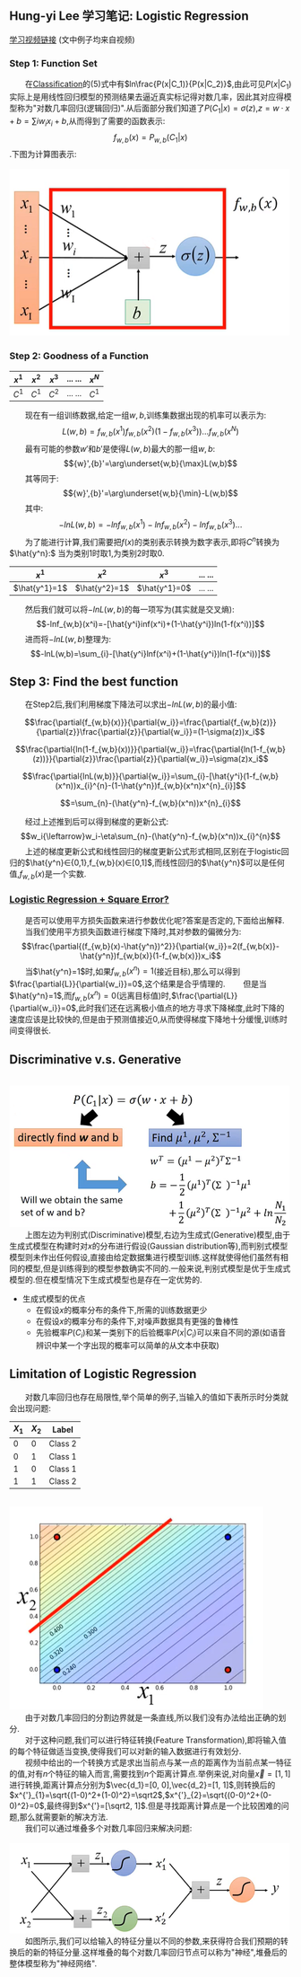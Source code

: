 ## Hung-yi Lee 学习笔记: Logistic Regression
[学习视频链接](https://www.bilibili.com/video/av48285039/?p=10) (文中例子均来自视频)<br/>
### Step 1: Function Set
&emsp;&emsp;在[Classification](https://github.com/171498290/Hung-yi-Lee-DL-notes/blob/master/classification/classification.md)的(5)式中有$ln\frac{P(x|C_1)}{P(x|C_2)}$,由此可见$P(x|C_1)$实际上是用线性回归模型的预测结果去逼近真实标记得对数几率，因此其对应得模型称为"对数几率回归(逻辑回归)".从后面部分我们知道了$P(C_1|x)=\sigma(z)$,$z=w·x+b=\sum{i}w_ix_i+b$,从而得到了需要的函数表示:$$f_{w,b}(x)=P_{w,b}(C_1|x)$$.下图为计算图表示:<br/>
&emsp;&emsp;&emsp;&emsp;&emsp;&emsp;&emsp;&emsp;&emsp;&emsp;&emsp;&emsp;&emsp;&emsp;![图1_对数几率回归的计算图表示](1.png)
### Step 2: Goodness of a Function
| $x^1$  | $x^2$  | $x^3$  | ... ... | $x^N$ |
| ------ | ------ | ------ | ------  | ----- |
| $C^1$  | $C^1$  | $C^2$  | ... ... | $C^1$ |

&emsp;&emsp;现在有一组训练数据,给定一组$w,b$,训练集数据出现的机率可以表示为:
$$L(w,b)=f_{w,b}(x^1)f_{w,b}(x^2)(1-f_{w,b}(x^3))...f_{w,b}(x^N)$$
&emsp;&emsp;最有可能的参数${w}'$和${b}'$是使得$L(w,b)$最大的那一组$w,b$:
$${w}',{b}'=\arg\underset{w,b}{\max}L(w,b)$$
&emsp;&emsp;其等同于:
$${w}',{b}'=\arg\underset{w,b}{\min}-L(w,b)$$
&emsp;&emsp;其中:
$$-lnL(w,b)=-lnf_{w,b}(x^1)-lnf_{w,b}(x^2)-lnf_{w,b}(x^3)...$$
&emsp;&emsp;为了能进行计算,我们需要把$f(x)$的类别表示转换为数字表示,即将$C^n$转换为$\hat{y^n}:$ 当为类别1时取1,为类别2时取0.<br/>

| $x^1$  | $x^2$  | $x^3$  | ... ... |
| ------ | ------ | ------ | ------  |
| $\hat{y^1}=1$ | $\hat{y^2}=1$ | $\hat{y^1}=0$ | ... ... |

&emsp;&emsp;然后我们就可以将$-lnL(w,b)$的每一项写为(其实就是交叉熵):
$$-lnf_{w,b}(x^i)=-[\hat{y^i}inf(x^i)+(1-\hat{y^i})ln(1-f(x^i))]$$
&emsp;&emsp;进而将$-lnL(w,b)$整理为:
$$-lnL(w,b)=\sum_{i}-[\hat{y^i}lnf(x^i)+(1-\hat{y^i})ln(1-f(x^i))]$$
## Step 3: Find the best function
&emsp;&emsp;在Step2后,我们利用梯度下降法可以求出$-lnL(w,b)$的最小值:

$$\frac{\partial{f_{w,b}(x)}}{\partial{w_i}}=\frac{\partial{f_{w,b}(z)}}{\partial{z}}\frac{\partial{z}}{\partial{w_i}}=(1-\sigma(z))x_i$$

$$\frac{\partial{ln(1-f_{w,b}(x))}}{\partial{w_i}}=\frac{\partial{ln(1-f_{w,b}(z))}}{\partial{z}}\frac{\partial{z}}{\partial{w_i}}=\sigma(z)x_i$$

$$\frac{\partial{lnL(w,b)}}{\partial{w_i}}=\sum_{i}-[\hat{y^i}(1-f_{w,b}(x^n))x_{i}^{n}-(1-\hat{y^n})f_{w,b}(x^n)x^{n}_{i}]$$

$$=\sum_{n}-(\hat{y^n}-f_{w,b}(x^n))x^{n}_{i}$$

&emsp;&emsp;经过上述推到后可以得到梯度的更新公式:
$$w_i{\leftarrow}w_i-\eta\sum_{n}-(\hat{y^n}-f_{w,b}(x^n))x_{i}^{n}$$
&emsp;&emsp;上述的梯度更新公式和线性回归的梯度更新公式形式相同,区别在于logistic回归的$\hat{y^n}∈{0,1},f_{w,b}(x)∈[0,1]$,而线性回归的$\hat{y^n}$可以是任何值,$f_{w,b}(x)$是一个实数.
### <u>Logistic Regression + Square Error?</u>
&emsp;&emsp;是否可以使用平方损失函数来进行参数优化呢?答案是否定的,下面给出解释.
&emsp;&emsp;当我们使用平方损失函数进行梯度下降时,其对参数的偏微分为:
$$\frac{\partial{(f_{w,b}(x)-\hat{y^n})^2}}{\partial{w_i}}=2(f_{w,b(x)}-\hat{y^n})f_{w,b(x)}(1-f_{w,b(x)})x_i$$
&emsp;&emsp;当$\hat{y^n}=1$时,如果$f_{w,b}(x^n)=1$(接近目标),那么可以得到$\frac{\partial{L}}{\partial{w_i}}=0$,这个结果是合乎情理的.
&emsp;&emsp;但是当$\hat{y^n}=1$,而$f_{w,b}(x^n)=0$(远离目标值)时,$\frac{\partial{L}}{\partial{w_i}}=0$,此时我们还在远离极小值点的地方寻求下降梯度,此时下降的速度应该是比较快的,但是由于预测值接近0,从而使得梯度下降地十分缓慢,训练时间变得很长.
## Discriminative v.s. Generative
&emsp;&emsp;&emsp;&emsp;&emsp;&emsp;&emsp;&emsp;&emsp;&emsp;&emsp;&emsp;&emsp;&emsp;![图2_判别式模型vs生成式模型](2.png)<br/>
&emsp;&emsp;上图左边为判别式(Discriminative)模型,右边为生成式(Generative)模型,由于生成式模型在构建时对$x$的分布进行假设(Gaussian distribution等),而判别式模型模型则未作出任何假设,直接由给定数据集进行模型训练.这样就使得他们虽然有相同的模型,但是训练得到的模型参数确实不同的.一般来说,判别式模型是优于生成式模型的.但在模型情况下生成式模型也是存在一定优势的.

+ 生成式模型的优点
   + 在假设$x$的概率分布的条件下,所需的训练数据更少
   + 在假设$x$的概率分布的条件下,对噪声数据具有更强的鲁棒性
   + 先验概率$P(C_i)$和某一类别下的后验概率$P(x|C_i)$可以来自不同的源(如语音辨识中某一个字出现的概率可以简单的从文本中获取)
## Limitation of Logistic Regression
&emsp;&emsp;对数几率回归也存在局限性,举个简单的例子,当输入的值如下表所示时分类就会出现问题:

| $X_1$  | $X_2$  | Label  |
| ------ | ------ | ------ |
| 0  | 0  | Class 2  |
| 0  | 1  | Class 1  |
| 1  | 0  | Class 1  |
| 1  | 1  | Class 2  |

&emsp;&emsp;&emsp;&emsp;&emsp;&emsp;&emsp;&emsp;&emsp;&emsp;&emsp;&emsp;&emsp;&emsp;![图3_对数几率回归的缺陷](3.png)<br/>
&emsp;&emsp;由于对数几率回归的分割边界就是一条直线,所以我们没有办法给出正确的划分.<br/>
&emsp;&emsp;对于这种问题,我们可以进行特征转换(Feature Transformation),即将输入值的每个特征做适当变换,使得我们可以对新的输入数据进行有效划分.<br/>
&emsp;&emsp;视频中给出的一个转换方式是求出当前点与某一点的距离作为当前点某一特征的值,对有$n$个特征的输入而言,需要找到$n$个距离计算点.举例来说,对向量$\vec{x}=[1, 1]$进行转换,距离计算点分别为$\vec{d_1}=[0, 0],\vec{d_2}=[1, 1]$,则转换后的$x^{'}_{1}=\sqrt{(1-0)^2+(1-0)^2}=\sqrt2$,$x^{'}_{2}=\sqrt{(0-0)^2+(0-0)^2}=0$,最终得到$x^{'}=[\sqrt2, 1]$.但是寻找距离计算点是一个比较困难的问题,那么就需要新的解决方法.<br/>
&emsp;&emsp;我们可以通过堆叠多个对数几率回归来解决问题:
&emsp;&emsp;&emsp;&emsp;&emsp;&emsp;&emsp;&emsp;&emsp;&emsp;&emsp;&emsp;&emsp;&emsp;![图4_对数几率回归模型堆叠](4.png)<br/>
&emsp;&emsp;如图所示,我们可以给输入的特征分量以不同的参数,来获得符合我们预期的转换后的新的特征分量.这样堆叠的每个对数几率回归节点可以称为"神经",堆叠后的整体模型称为"神经网络".<br/>